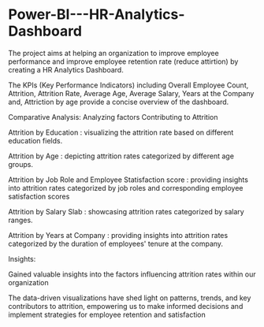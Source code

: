 # Power-BI---HR-Analytics-Dashboard

The project aims at helping an organization to improve employee performance and improve employee retention rate (reduce attirtion) by creating a HR Analytics Dashboard.

The KPIs (Key Performance Indicators) including Overall Employee Count, Attrition, Attrition Rate, Average Age, Average Salary, Years at the Company and, Attriction by age provide a concise overview of the dashboard.

Comparative Analysis: Analyzing factors Contributing to Attrition

Attrition by Education : visualizing the attrition rate based on different education fields. 

Attrition by Age : depicting attrition rates categorized by different age groups.

Attrition by Job Role and Employee Statisfaction score : providing insights into attrition rates categorized by job roles and corresponding employee satisfaction scores

Attrition by Salary Slab : showcasing attrition rates categorized by salary ranges.

Attrition by Years at Company : providing insights into attrition rates categorized by the duration of employees' tenure at the company.

Insights:

Gained valuable insights into the factors influencing attrition rates within our organization

The data-driven visualizations have shed light on patterns, trends, and key contributors to attrition, empowering us to make informed decisions and implement strategies for employee retention and satisfaction
